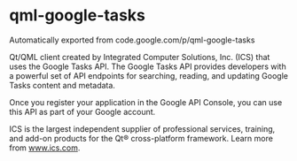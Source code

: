 # qml-google-tasks
Automatically exported from code.google.com/p/qml-google-tasks

Qt/QML client created by Integrated Computer Solutions, Inc. (ICS) that uses the Google Tasks API. 
The Google Tasks API provides developers with a powerful set of API endpoints for searching, reading, 
and updating Google Tasks content and metadata. 

Once you register your application in the Google API Console, you can use this API as part of your Google account.

ICS is the largest independent supplier of professional services, training, and add-on products for the Qt® cross-platform framework. 
Learn more from www.ics.com. 
